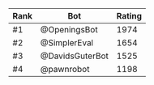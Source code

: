 Rank|Bot|Rating
---|---|---
#1|@OpeningsBot|1974
#2|@SimplerEval|1654
#3|@DavidsGuterBot|1525
#4|@pawnrobot|1198
